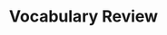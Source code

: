 ---
title: Vocabulary Review

source:
- title: Common Core Basics
  subject: Social Studies
  chapter: 4
  toc_type: Lesson Review
  toc_number: 4.2
  pages: 158 - 161
  
questions:
  - number: 1
    text: The United States entered into several military __________ in the years following World War II as a way to discourage any nation from attacking a member country.
    choice:
      - option: alliances
      - option: diplomatic
      - option: established
      - option: foreign policy
      - option: obtain
      - option: ratify
      - option: supporting details
    answer: 
      - option: alliances
  - number: 2
    text: Several oil-producing countries __________ OPEC to regulate world oil prices.
    choice:
      - option: alliances
      - option: diplomatic
      - option: established
      - option: foreign policy
      - option: obtain
      - option: ratify
      - option: supporting details
    answer: 
      - option: established
  - number: 3
    text: Today US __________ includes a commitment to fight terrorism both at home and abroad.
    choice:
      - option: alliances
      - option: diplomatic
      - option: established
      - option: foreign policy
      - option: obtain
      - option: ratify
      - option: supporting details
    answer: 
      - option: foreign policy
  - number: 4
    text: The United States was the first country to __________ the UN charter.
    choice:
      - option: alliances
      - option: diplomatic
      - option: established
      - option: foreign policy
      - option: obtain
      - option: ratify
      - option: supporting details
    answer: 
      - option: ratify
  - number: 5
    text: Economic organizations help member countries __________ better markets for their exports.
    choice:
      - option: alliances
      - option: diplomatic
      - option: established
      - option: foreign policy
      - option: obtain
      - option: ratify
      - option: supporting details
    answer: 
      - option: established
  - number: 6
    text: The UN is the world's largest __________ organization.
    choice:
      - option: alliances
      - option: diplomatic
      - option: established
      - option: foreign policy
      - option: obtain
      - option: ratify
      - option: supporting details
    answer: 
      - option: diplomatic

layout: cc_review
---